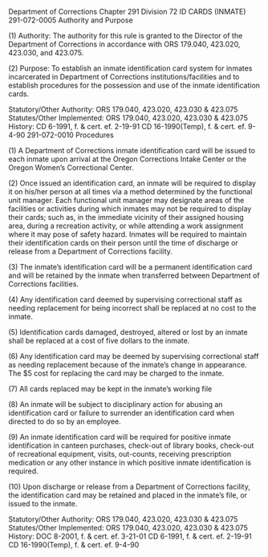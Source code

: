 Department of Corrections
Chapter 291
Division 72
ID CARDS (INMATE)
291-072-0005
Authority and Purpose

(1) Authority: The authority for this rule is granted to the Director of the Department of Corrections in accordance with ORS 179.040, 423.020, 423.030, and 423.075.

(2) Purpose: To establish an inmate identification card system for inmates incarcerated in Department of Corrections institutions/facilities and to establish procedures for the possession and use of the inmate identification cards.

Statutory/Other Authority: ORS 179.040, 423.020, 423.030 & 423.075
Statutes/Other Implemented: ORS 179.040, 423.020, 423.030 & 423.075
History:
CD 6-1991, f. & cert. ef. 2-19-91
CD 16-1990(Temp), f. & cert. ef. 9-4-90
291-072-0010
Procedures

(1) A Department of Corrections inmate identification card will be issued to each inmate upon arrival at the Oregon Corrections Intake Center or the Oregon Women’s Correctional Center.

(2) Once issued an identification card, an inmate will be required to display it on his/her person at all times via a method determined by the functional unit manager. Each functional unit manager may designate areas of the facilities or activities during which inmates may not be required to display their cards; such as, in the immediate vicinity of their assigned housing area, during a recreation activity, or while attending a work assignment where it may pose of safety hazard. Inmates will be required to maintain their identification cards on their person until the time of discharge or release from a Department of Corrections facility.

(3) The inmate’s identification card will be a permanent identification card and will be retained by the inmate when transferred between Department of Corrections facilities.

(4) Any identification card deemed by supervising correctional staff as needing replacement for being incorrect shall be replaced at no cost to the inmate.

(5) Identification cards damaged, destroyed, altered or lost by an inmate shall be replaced at a cost of five dollars to the inmate.

(6) Any identification card may be deemed by supervising correctional staff as needing replacement because of the inmate’s change in appearance. The $5 cost for replacing the card may be charged to the inmate.

(7) All cards replaced may be kept in the inmate’s working file

(8) An inmate will be subject to disciplinary action for abusing an identification card or failure to surrender an identification card when directed to do so by an employee.

(9) An inmate identification card will be required for positive inmate identification in canteen purchases, check-out of library books, check-out of recreational equipment, visits, out-counts, receiving prescription medication or any other instance in which positive inmate identification is required.

(10) Upon discharge or release from a Department of Corrections facility, the identification card may be retained and placed in the inmate’s file, or issued to the inmate.

Statutory/Other Authority: ORS 179.040, 423.020, 423.030 & 423.075
Statutes/Other Implemented: ORS 179.040, 423.020, 423.030 & 423.075
History:
DOC 8-2001, f. & cert. ef. 3-21-01
CD 6-1991, f. & cert. ef. 2-19-91
CD 16-1990(Temp), f. & cert. ef. 9-4-90
